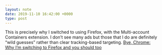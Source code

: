 ```yaml
---
layout: note
date: 2019-11-10 16:42:00 +0000
type: post
---
```


This is precisely why I switched to using Firefox, with the Multi-account Containers extension. I don’t see many ads but those that I do are definitely “wild guesses” rather than clear tracking-based targeting. [Bye, Chrome: Why I’m switching to Firefox and you should too](https://www.fastcompany.com/90174010/bye-chrome-why-im-switching-to-firefox-and-you-should-too)

